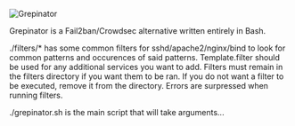 ![Grepinator](http://dtors.net/grep.png)

Grepinator is a Fail2ban/Crowdsec alternative written entirely in Bash.

./filters/* has some common filters for sshd/apache2/nginx/bind to look for common patterns and occurences of said patterns. Template.filter should be used for any additional services you want to add. Filters must remain in the filters directory if you want them to be ran. If you do not want a filter to be executed, remove it from the directory. Errors are surpressed when running filters.

./grepinator.sh is the main script that will take arguments...
